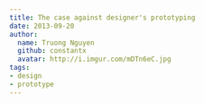 ```yaml
---
title: The case against designer's prototyping
date: 2013-09-20
author:
  name: Truong Nguyen
  github: constantx
  avatar: http://i.imgur.com/mDTn6eC.jpg
tags:
- design
- prototype
---
```

